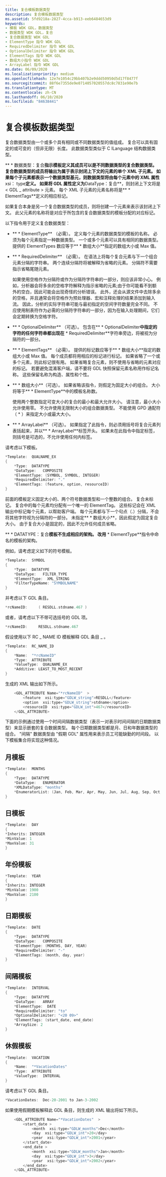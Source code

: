 ```yaml
---
title: 复合模板数据类型
description: 复合模板数据类型
ms.assetid: 5fd9218a-2827-4cca-b913-eeb6484653d9
keywords:
- 模板 WDK GDL，数据类型
- 数据类型 WDK GDL，复合
- 复合数据类型 WDK GDL
- ElementType 指令 WDK GDL
- RequiredDelimiter 指令 WDK GDL
- OptionalDelimiter 指令 WDK GDL
- ElementTags 指令 WDK GDL
- 数组大小指令 WDK GDL
- ArrayLabel 指令 WDK GDL
ms.date: 06/09/2020
ms.localizationpriority: medium
ms.openlocfilehash: 12e7e1054c29bb407b2e9ddd50950d5d17f8477f
ms.sourcegitcommit: 88f6e7355de9e0714057020557dc8c7831e90e7b
ms.translationtype: MT
ms.contentlocale: zh-CN
ms.lasthandoff: 06/10/2020
ms.locfileid: "84638441"
---
```

# <a name="composite-template-data-types"></a>复合模板数据类型

复合数据类型由一个或多个具有相同或不同数据类型的值组成。 复合可以具有固定的或可变的（但非无限）长度。 此数据类型类似于 C lLanguage 结构数据类型。

** \* 数据类型：复合**指示模板定义其成员可以是不同数据类型的复合数据类型。 复合数据类型的成员将输出为属于表示封闭上下文的元素的单个 XML 子元素。 如果每个子元素都表示一个数据类型基元，则数据类型将由每个元素中的 XML 属性**xsi： type**定义。 如果将 GDL 属性定义为**DataType：复合**，则封闭上下文将是 &lt; GDL \_ attribute &gt; 元素。 每个 XML 子元素的元素名称将是** \* ElementTags**定义的相应标记。

如果复合本身是另一个复合数据类型的成员，则将创建一个元素来表示该封闭上下文。 此父元素的名称将是对应于所包含的复合数据类型的模板分配的对应标记。

以下指令用于定义复合数据类型：

- ** \* ElementType** （必需）。 定义每个元素的数据类型的模板的名称。 必须为每个元素指定一种数据类型。 一个或多个元素可以具有相同的数据类型。 提供的 ElementTypes 数应等于** \* 数组大小**指定的数组大小或 Max 值。

- ** \* RequiredDelimiter** （必需）。 在语法上将每个复合元素与下一个组合元素分隔的字符串。 两个连续分隔符将被解释为省略的元素。 分隔符不需要指示省略尾随元素。

    如果使用空格作为分隔符或作为分隔符字符串的一部分，则应该非常小心。 例如，分析器会将多余的空格字符解释为指示省略的元素;由于你可能看不到额外的空白，因此可能会出现奇怪的分析错误。 此外，还会从源文件中去除多余的空格，并且通常会将空格作为预处理器、宏和注释处理的结果添加到输入流。 因此，分析的实际字符串可能与最初指定的空间字符数量完全不同。 不应使用制表符作为必需的分隔符字符串的一部分，因为在输入处理期间，它们会定期转换为空格字符。

- ** \* OptionalDelimiter** （可选）。 包含在** \* OptionalDelimiter**中指定的字符的任何字符串都出现在** \* RequiredDelimiter**字符串旁边，将被视为分隔符的一部分。

- ** \* ElementTags** （必需）。 提供的标记数应等于** \* 数组大小**指定的数组大小或 Max 值。 每个成员都将用相应的标记进行标记。 如果省略了一个或多个元素，则此标记很有用。 如果省略复合元素，则不使用与省略的元素对应的标记。 若要避免混淆客户端，请不要将 GDL 快照保留元素名称用作标记名称。 这些保留名称为构造、属性和个性。

- ** \* 数组大小**（可选）。 如果省略该指令，则假定为固定大小的组合。 大小将等于** \* ElementType**中的模板名称数。

    使用两个整数指定可变大小的复合的最小和最大允许大小。 请注意，最小大小允许使用零。 不允许使用无限制大小的组合数据类型。 不能使用 GPD 通配符（ \* ）来指定大小或最大大小。

- ** \* ArrayLabel** （可选）。 如果指定了此指令，则必须用括号将复合元素列表括起来，并以** \* ArrayLabel**标签开头。 如果未在此指令中指定标签，则括号是可选的，不允许使用任何内标签。

请考虑以下模板。

```cpp
*Template:  QUALNAME_EX
{
    *Type:  DATATYPE
    *DataType:   COMPOSITE
    *ElementType: (SYMBOL, SYMBOL, INTEGER)
    *RequiredDelimiter: "."
    *ElementTags: (feature, option, resourceID)
}
```

前面的模板定义固定大小的、两个符号数据类型和一个整数的组合。 复合未标记。 复合中的每个元素均分配有一个唯一的 ElementTag。 这些标记会在 XML 输出中标记每个元素，以帮助客户端。 每个元素都与下一个句点（.）分隔，不会将其他字符视为分隔符的一部分。 未指定** \* 数组大小**，因此假定为固定复合大小。 由于复合大小是固定的，因此不允许任何成员省略。

** \* DATATYPE：复合**模板不生成相应的架构。 改用** \* ElementType**指令中命名的模板的架构。

例如，请考虑定义如下的符号模板。

```cpp
*Template:  SYMBOL
{
    *Type:  DATATYPE
    *DataType:   FILTER_TYPE
    *ElementType:  XML_STRING
    *FilterTypeName: "SYMBOLNAME"
}
```

并考虑以下 GDL 条目。

```cpp
*rcNameID:     ( RESDLL.stdname.467 )  
```

或者，请考虑以下不带可选括号的 GDL 项。

```cpp
*rcNameID:     RESDLL.stdname.467
```

假设使用以下 RC \_ NAME ID 模板解释 GDL 条目 \_ 。

```cpp
*Template:  RC_NAME_ID
{
    *Name:  "*rcNameID"
    *Type:  ATTRIBUTE
    *ValueType:  QUALNAME_EX
    *Additive: LEAST_TO_MOST_RECENT
}
```

生成的 XML 输出如下所示。

```cpp
    <GDL_ATTRIBUTE Name="*rcNameID"  >
        <feature  xsi:type="GDLW_string">RESDLL</feature>
        <option  xsi:type="GDLW_string">stdname</option>
        <resourceID  xsi:type="GDLW_int">467</resourceID>
    </GDL_ATTRIBUTE>
```

下面的示例通过使用一个时间间隔数据类型（表示一对表示时间间隔的日期数据类型）来显示嵌套的复合数据类型。 每个日期数据类型都是月、日和年数据类型的组合。 "间隔" 数据类型由 "假期 GDL" 属性用来表示员工可能缺勤的时间段。 以下模板集合将实现这种情况。

## <a name="month-template"></a>月模板

```cpp
*Template:  MONTHS
{
    *Type:  DATATYPE
    *DataType:   ENUMERATOR
    *XMLDataType: "months"
    *EnumeratorList: (Jan, Feb, Mar, Apr, May, Jun, Jul, Aug, Sep, Oct, Nov, Dec)
}
```

## <a name="day-template"></a>日模板

```cpp
*Template:  DAY
{
*Inherits: INTEGER
*MinValue: 1
*MaxValue: 31
}
```

## <a name="year-template"></a>年份模板

```cpp
*Template:  YEAR
{
*Inherits: INTEGER
*MinValue: 1900
*MaxValue: 2100
}
```

## <a name="date-template"></a>日期模板

```cpp
*Template:  DATE
{
    *Type:  DATATYPE
    *DataType:   COMPOSITE
    *ElementType: (MONTHS, DAY, YEAR)
    *RequiredDelimiter: "-"
    *ElementTags: (month, day, year)
}
```

## <a name="interval-template"></a>间隔模板

```cpp
*Template:  INTERVAL
{
    *Type:  DATATYPE
    *DataType:   ARRAY
    *ElementType:  DATE
    *RequiredDelimiter: "to"
    *OptionalDelimiter: "<20 09>"
    *ElementTags: (start_date, end_date)
    *ArraySize: 2
}
```

## <a name="vacation-template"></a>休假模板

```cpp
*Template:  VACATION
{
    *Name:  "*VacationDates"
    *Type:  ATTRIBUTE
    *ValueType:  INTERVAL
}
```

请考虑以下 GDL 条目。

```cpp
*VacationDates:  Dec-20-2001 to Jan-3-2002
```

如果使用假期模板解释此 GDL 条目，则生成的 XML 输出将如下所示。

```cpp
    <GDL_ATTRIBUTE Name="*VacationDates"  >
        <start_date >
            <month  xsi:type="GDLW_months">Dec</month>
            <day  xsi:type="GDLW_int">20</day>
            <year  xsi:type="GDLW_int">2001</year>
        </start_date>
        <end_date >
            <month  xsi:type="GDLW_months">Jan</month>
            <day  xsi:type="GDLW_int">3</day>
            <year  xsi:type="GDLW_int">2002</year>
        </end_date>
    </GDL_ATTRIBUTE>
```
